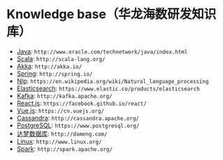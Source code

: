 # Knowledge base（华龙海数研发知识库）

- [Java](java): `http://www.oracle.com/technetwork/java/index.html`
- [Scala](scala): `http://scala-lang.org/`
- [Akka](akka): `http://akka.io/`
- [Spring](spring): `http://spring.io/`
- [Nlp](nlp): `https://en.wikipedia.org/wiki/Natural_language_processing`
- [Elasticsearch](elasticsearch): `https://www.elastic.co/products/elasticsearch`
- [Kafka](kafka): `http://kafka.apache.org/`
- [React.js](react.js): `https://facebook.github.io/react/`
- [Vue.js](vue.js): `https://cn.vuejs.org/`
- [Cassandra](cassandra): `http://cassandra.apache.org/`
- [PostgreSQL](postgresql): `https://www.postgresql.org/`
- [达梦数据库](dameng): `http://dameng.com/`
- [Linux](linux): `http://www.linux.org/`
- [Spark](spark): `http://spark.apache.org/`

